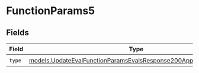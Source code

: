 # FunctionParams5


## Fields

| Field                                                                                                                                          | Type                                                                                                                                           | Required                                                                                                                                       | Description                                                                                                                                    |
| ---------------------------------------------------------------------------------------------------------------------------------------------- | ---------------------------------------------------------------------------------------------------------------------------------------------- | ---------------------------------------------------------------------------------------------------------------------------------------------- | ---------------------------------------------------------------------------------------------------------------------------------------------- |
| `type`                                                                                                                                         | [models.UpdateEvalFunctionParamsEvalsResponse200ApplicationJSONType](../models/updateevalfunctionparamsevalsresponse200applicationjsontype.md) | :heavy_check_mark:                                                                                                                             | N/A                                                                                                                                            |